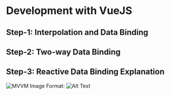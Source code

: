 # Development with VueJS

## Step-1: Interpolation and Data Binding
## Step-2: Two-way Data Binding
## Step-3: Reactive Data Binding Explanation
![MVVM Image](/assets/vmmv.png)
Format: ![Alt Text](url)